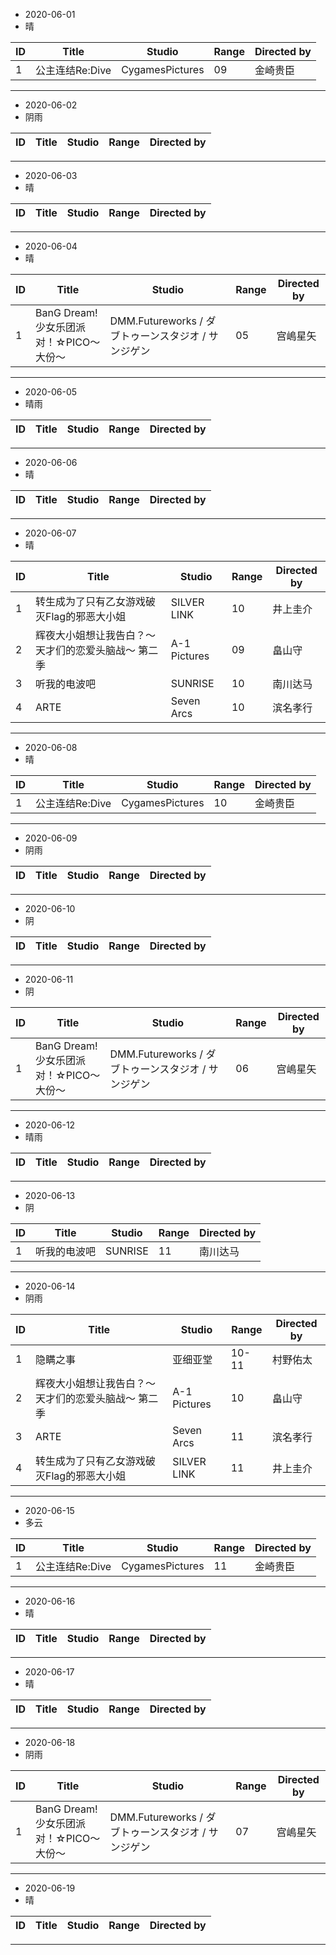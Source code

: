 - 2020-06-01
- 晴


ID|Title|Studio|Range|Directed by
---|---|---|---|---
1|公主连结Re:Dive|CygamesPictures|09|金崎贵臣|


> 

---
- 2020-06-02
- 阴雨


ID|Title|Studio|Range|Directed by
---|---|---|---|---


> 

---

- 2020-06-03
- 晴


ID|Title|Studio|Range|Directed by
---|---|---|---|---


> 
---
- 2020-06-04
- 晴

ID|Title|Studio|Range|Directed by
---|---|---|---|---
1|BanG Dream! 少女乐团派对！☆PICO～大份～|DMM.Futureworks / ダブトゥーンスタジオ / サンジゲン|05|宫嶋星矢|

>
---

- 2020-06-05
- 晴雨


ID|Title|Studio|Range|Directed by
---|---|---|---|---


> 
---

- 2020-06-06
- 晴


ID|Title|Studio|Range|Directed by
---|---|---|---|---


> 
---
- 2020-06-07
- 晴

ID|Title|Studio|Range|Directed by
---|---|---|---|---
1|转生成为了只有乙女游戏破灭Flag的邪恶大小姐|SILVER LINK|10|井上圭介
2|辉夜大小姐想让我告白？～天才们的恋爱头脑战～ 第二季|A-1 Pictures|09|畠山守|
3|听我的电波吧|SUNRISE|10|南川达马|
4|ARTE|Seven Arcs|10|滨名孝行|

>
---
- 2020-06-08
- 晴

ID|Title|Studio|Range|Directed by
---|---|---|---|---
1|公主连结Re:Dive|CygamesPictures|10|金崎贵臣|


>
---
- 2020-06-09
- 阴雨

ID|Title|Studio|Range|Directed by
---|---|---|---|---


>
---
- 2020-06-10
- 阴

ID|Title|Studio|Range|Directed by
---|---|---|---|---


>
---
- 2020-06-11
- 阴

ID|Title|Studio|Range|Directed by
---|---|---|---|---
1|BanG Dream! 少女乐团派对！☆PICO～大份～|DMM.Futureworks / ダブトゥーンスタジオ / サンジゲン|06|宫嶋星矢|

>
---
- 2020-06-12
- 晴雨

ID|Title|Studio|Range|Directed by
---|---|---|---|---

>
---
- 2020-06-13
- 阴

ID|Title|Studio|Range|Directed by
---|---|---|---|---
1|听我的电波吧|SUNRISE|11|南川达马|

>
---
- 2020-06-14
- 阴雨

ID|Title|Studio|Range|Directed by
---|---|---|---|---
1|隐瞒之事|亚细亚堂|10-11|村野佑太|
2|辉夜大小姐想让我告白？～天才们的恋爱头脑战～ 第二季|A-1 Pictures|10|畠山守|
3|ARTE|Seven Arcs|11|滨名孝行|
4|转生成为了只有乙女游戏破灭Flag的邪恶大小姐|SILVER LINK|11|井上圭介

>
---
- 2020-06-15
- 多云

ID|Title|Studio|Range|Directed by
---|---|---|---|---
1|公主连结Re:Dive|CygamesPictures|11|金崎贵臣|

>
---
- 2020-06-16
- 晴

ID|Title|Studio|Range|Directed by
---|---|---|---|---

>
---
- 2020-06-17
- 晴

ID|Title|Studio|Range|Directed by
---|---|---|---|---

>
---
- 2020-06-18
- 阴雨

ID|Title|Studio|Range|Directed by
---|---|---|---|---
1|BanG Dream! 少女乐团派对！☆PICO～大份～|DMM.Futureworks / ダブトゥーンスタジオ / サンジゲン|07|宫嶋星矢|

>
---

- 2020-06-19
- 晴


ID|Title|Studio|Range|Directed by
---|---|---|---|---


> 
---
